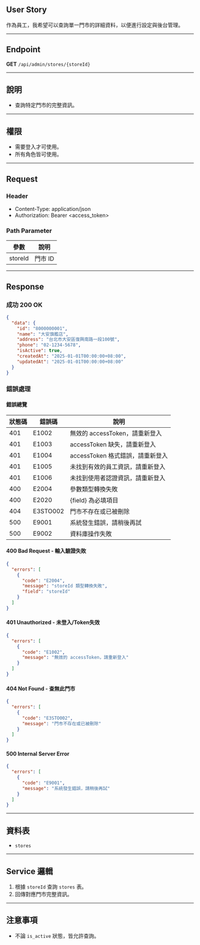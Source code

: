 ## User Story

作為員工，我希望可以查詢單一門市的詳細資料，以便進行設定與後台管理。

---

## Endpoint

**GET** `/api/admin/stores/{storeId}`

---

## 說明

- 查詢特定門市的完整資訊。

---

## 權限

- 需要登入才可使用。
- 所有角色皆可使用。

---

## Request

### Header

- Content-Type: application/json
- Authorization: Bearer <access_token>

### Path Parameter

| 參數    | 說明    |
| ------- | ------- |
| storeId | 門市 ID |

---

## Response

### 成功 200 OK

```json
{
  "data": {
    "id": "8000000001",
    "name": "大安旗艦店",
    "address": "台北市大安區復興南路一段100號",
    "phone": "02-1234-5678",
    "isActive": true,
    "createdAt": "2025-01-01T00:00:00+08:00",
    "updatedAt": "2025-01-01T00:00:00+08:00"
  }
}
```


### 錯誤處理

#### 錯誤總覽

| 狀態碼 | 錯誤碼   | 說明                             |
| ------ | -------- | -------------------------------- |
| 401    | E1002    | 無效的 accessToken，請重新登入   |
| 401    | E1003    | accessToken 缺失，請重新登入     |
| 401    | E1004    | accessToken 格式錯誤，請重新登入 |
| 401    | E1005    | 未找到有效的員工資訊，請重新登入 |
| 401    | E1006    | 未找到使用者認證資訊，請重新登入 |
| 400    | E2004    | 參數類型轉換失敗                 |
| 400    | E2020    | {field} 為必填項目               |
| 404    | E3STO002 | 門市不存在或已被刪除             |
| 500    | E9001    | 系統發生錯誤，請稍後再試         |
| 500    | E9002    | 資料庫操作失敗                   |

#### 400 Bad Request - 輸入驗證失敗

```json
{
  "errors": [
    {
      "code": "E2004",
      "message": "storeId 類型轉換失敗",
      "field": "storeId"
    }
  ]
}
```

#### 401 Unauthorized - 未登入/Token失效

```json
{
  "errors": [
    {
      "code": "E1002",
      "message": "無效的 accessToken，請重新登入"
    }
  ]
}
```

#### 404 Not Found - 查無此門市

```json
{
  "errors": [
    {
      "code": "E3STO002",
      "message": "門市不存在或已被刪除"
    }
  ]
}
```

#### 500 Internal Server Error

```json
{
  "errors": [
    {
      "code": "E9001",
      "message": "系統發生錯誤，請稍後再試"
    }
  ]
}
```

---

## 資料表

- `stores`

---

## Service 邏輯

1. 根據 `storeId` 查詢 `stores` 表。
2. 回傳對應門市完整資訊。

---

## 注意事項

- 不論 `is_active` 狀態，皆允許查詢。

